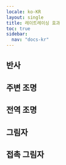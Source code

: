 ```yaml
---
locale: ko-KR
layout: single
title: 레이트레이싱 효과
toc: true
sidebar:
  nav: "docs-kr"
---
```

## 반사

## 주변 조명

## 전역 조명

## 그림자

## 접촉 그림자
